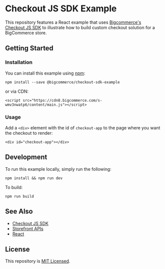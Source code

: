 # Checkout JS SDK Example

This repository features a React example that uses [Bigcommerce's Checkout JS SDK](https://github.com/bigcommerce/checkout-sdk-js) to illustrate how to build custom checkout solution for a BigCommerce store.


## Getting Started

### Installation

You can install this example using [npm](https://www.npmjs.com/get-npm):

```
npm install --save @bigcommerce/checkout-sdk-example
```

or via CDN:

```
<script src="https://cdn8.bigcommerce.com/s-wmv3nwatp6/content/main.js"></script>
```


### Usage

Add a `<div>` element with the id of `checkout-app` to the page where you want the checkout to render:

```
<div id="checkout-app"></div>
```

## Development

To run this example locally, simply run the following:

```
npm install && npm run dev
```

To build:

```
npm run build
```


## See Also

* [Checkout JS SDK](https://github.com/bigcommerce/checkout-sdk-js)
* [Storefront APIs](https://developer.bigcommerce.com/api/v3/storefront.html)
* [React](https://reactjs.org/)

## License

This repository is [MIT Licensed](LICENSE.md).
